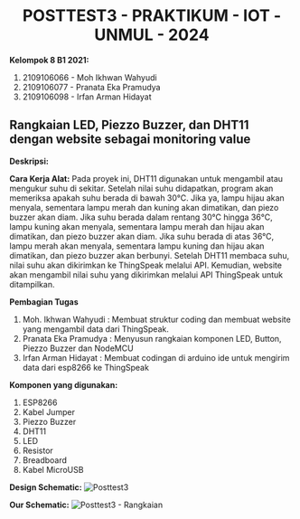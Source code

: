 <center><h1>POSTTEST3 - PRAKTIKUM - IOT - UNMUL - 2024</h1></center>

<strong>Kelompok 8 B1 2021:</strong>
1. 2109106066 - Moh Ikhwan Wahyudi
2. 2109106077 - Pranata Eka Pramudya
3. 2109106098 - Irfan Arman Hidayat

  <h2>Rangkaian LED, Piezzo Buzzer, dan DHT11 dengan website sebagai monitoring value</h2>

<strong>Deskripsi:</strong>


<strong>Cara Kerja Alat:</strong>
  Pada proyek ini, DHT11 digunakan untuk mengambil atau mengukur suhu di sekitar. Setelah nilai suhu didapatkan, program akan memeriksa apakah suhu berada di bawah 30°C. Jika ya, lampu hijau akan menyala, sementara lampu merah dan kuning akan dimatikan, dan piezo buzzer akan diam. Jika suhu berada dalam rentang 30°C hingga 36°C, lampu kuning akan menyala, sementara lampu merah dan hijau akan dimatikan, dan piezo buzzer akan diam. Jika suhu berada di atas 36°C, lampu merah akan menyala, sementara lampu kuning dan hijau akan dimatikan, dan piezo buzzer akan berbunyi. Setelah DHT11 membaca suhu, nilai suhu akan dikirimkan ke ThingSpeak melalui API. Kemudian, website akan mengambil nilai suhu yang dikirimkan melalui API ThingSpeak untuk ditampilkan.

<strong>Pembagian Tugas</strong>
1. Moh. Ikhwan Wahyudi   : Membuat struktur coding dan membuat website yang mengambil data dari ThingSpeak.
2. Pranata Eka Pramudya  : Menyusun rangkaian komponen LED, Button, Piezzo Buzzer dan NodeMCU
3. Irfan Arman Hidayat   : Membuat codingan di arduino ide untuk mengirim data dari esp8266 ke ThingSpeak

<strong>Komponen yang digunakan:</strong>
1. ESP8266
2. Kabel Jumper
3. Piezzo Buzzer
4. DHT11
5. LED
6. Resistor
7. Breadboard
8. Kabel MicroUSB

<strong>Design Schematic:</strong>
![Posttest3](https://github.com/IkhwanWahyudi/posttest3-praktikum-iot-unmul/assets/113562288/d0022955-cdfe-494b-b210-b631efad67a6)

<strong>Our Schematic:</strong>
![Posttest3 - Rangkaian](https://github.com/IkhwanWahyudi/posttest3-praktikum-iot-unmul/assets/113562288/d5d15472-259f-49d3-b218-1c4303b9ef63)
